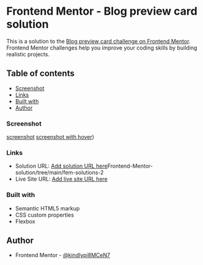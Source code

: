 # Frontend Mentor - Blog preview card solution

This is a solution to the [Blog preview card challenge on Frontend Mentor](https://www.frontendmentor.io/challenges/blog-preview-card-ckPaj01IcS). Frontend Mentor challenges help you improve your coding skills by building realistic projects. 

## Table of contents
  - [Screenshot](#screenshot)
  - [Links](#links)
  - [Built with](#built-with)
  - [Author](#author)








### Screenshot

[screenshot](image.png)
[screenshot with hover](image-1.png))



### Links

- Solution URL: [Add solution URL here](https://github.com/kindlypi8MCeN7/)Frontend-Mentor-solution/tree/main/fem-solutions-2
- Live Site URL: [Add live site URL here](https://frontend-mentor-solution-opal.vercel.app/)



### Built with

- Semantic HTML5 markup
- CSS custom properties
- Flexbox


## Author

- Frontend Mentor - [@kindlypi8MCeN7](https://www.frontendmentor.io/profile/kindlypi8MCeN7)





